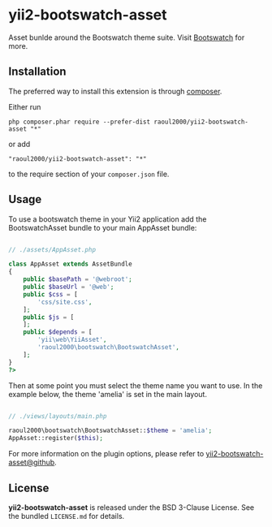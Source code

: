 yii2-bootswatch-asset
==========================
Asset bunlde around the Bootswatch theme suite. Visit [Bootswatch](http://bootswatch.com/) for more.

Installation
------------

The preferred way to install this extension is through [composer](http://getcomposer.org/download/).

Either run

```
php composer.phar require --prefer-dist raoul2000/yii2-bootswatch-asset "*"
```

or add

```
"raoul2000/yii2-bootswatch-asset": "*"
```

to the require section of your `composer.json` file.


Usage
-----
To use a bootswatch theme in your Yii2 application add the BootswatchAsset bundle to your main AppAsset bundle:

```php

// ./assets/AppAsset.php

class AppAsset extends AssetBundle
{
    public $basePath = '@webroot';
    public $baseUrl = '@web';
    public $css = [
        'css/site.css',
    ];
    public $js = [
    ];
    public $depends = [
        'yii\web\YiiAsset',
    	'raoul2000\bootswatch\BootswatchAsset',
    ];
}
?>
```

Then at some point you must select the theme name you want to use. In the example below, the theme 'amelia' is set in the main layout.

```php

// ./views/layouts/main.php

raoul2000\bootswatch\BootswatchAsset::$theme = 'amelia';
AppAsset::register($this);

```

For more information on the plugin options, please refer to [yii2-bootswatch-asset@github](https://github.com/raoul2000/yii2-bootswatch-asset).

License
-------

**yii2-bootswatch-asset** is released under the BSD 3-Clause License. See the bundled `LICENSE.md` for details.
